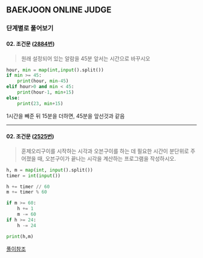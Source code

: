 ## BAEKJOON ONLINE JUDGE
### 단계별로 풀어보기
#### 02. 조건문 ([2884번](https://www.acmicpc.net/problem/2884))

> 원래 설정되어 있는 알람을 45분 앞서는 시간으로 바꾸시오   
```python
hour, min = map(int,input().split())
if min >= 45:
    print(hour, min-45)
elif hour>0 and min < 45:
    print(hour-1, min+15)
else:
    print(23, min+15)
```

1시간을 빼준 뒤 15분을 더하면, 45분을 앞선것과 같음

___
#### 02. 조건문 ([2525번](https://www.acmicpc.net/problem/2525))
> 훈제오리구이를 시작하는 시각과 오븐구이를 하는 데 필요한 시간이 분단위로 주어졌을 때, 오븐구이가 끝나는 시각을 계산하는 프로그램을 작성하시오.

```python
h, m = map(int, input().split())
timer = int(input()) 

h += timer // 60
m += timer % 60

if m >= 60:
    h += 1
    m -= 60
if h >= 24:
    h -= 24

print(h,m)
```
[풀이참조](https://claude-u.tistory.com/216)
